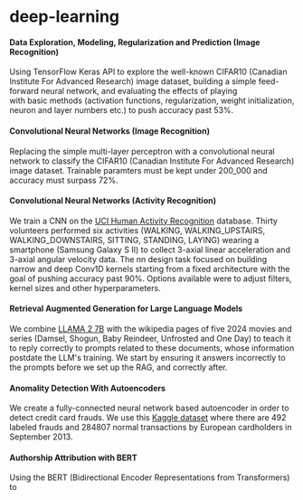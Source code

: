 # deep-learning

#### Data Exploration, Modeling, Regularization and Prediction (Image Recognition)
Using TensorFlow Keras API to explore the well-known CIFAR10 (Canadian Institute For Advanced Research) image dataset, building a simple feed-forward neural network, and evaluating the effects of playing with basic methods (activation functions, regularization, weight initialization, neuron and layer numbers etc.) to push accuracy past 53%.

#### Convolutional Neural Networks (Image Recognition)
Replacing the simple multi-layer perceptron with a convolutional neural network to classify the CIFAR10 (Canadian Institute For Advanced Research) image dataset. Trainable paramters must be kept under 200_000 and accuracy must surpass 72%.

#### Convolutional Neural Networks (Activity Recognition)
We train a CNN on the [UCI Human Activity Recognition](https://archive.ics.uci.edu/dataset/240/human+activity+recognition+using+smartphones) database. Thirty volunteers performed six activities (WALKING, WALKING_UPSTAIRS, WALKING_DOWNSTAIRS, SITTING, STANDING, LAYING) wearing a smartphone (Samsung Galaxy S II) to collect 3-axial linear acceleration and 3-axial angular velocity data. The nn design task focused on building narrow and deep Conv1D kernels starting from a fixed architecture with the goal of pushing accuracy past 90%. Options available were to adjust filters, kernel sizes and other hyperparameters. 

#### Retrieval Augmented Generation for Large Language Models
We combine [LLAMA 2 7B](https://huggingface.co/meta-llama/Llama-2-7b-chat-hf) with the wikipedia pages of five 2024 movies and series (Damsel, Shogun, Baby Reindeer, Unfrosted and One Day) to teach it to reply correctly to prompts related to these documents, whose information postdate the LLM's training. We start by ensuring it answers incorrectly to the prompts before we set up the RAG, and correctly after.

#### Anomality Detection With Autoencoders
We create a fully-connected neural network based autoencoder in order to detect credit card frauds. We use this [Kaggle dataset](https://www.kaggle.com/datasets/mlg-ulb/creditcardfraud) where there are 492 labeled frauds and 284807 normal transactions by European cardholders in September 2013.

#### Authorship Attribution with BERT
Using the BERT (Bidirectional Encoder Representations from Transformers) to 
